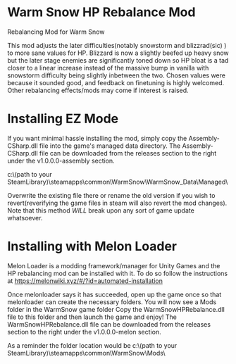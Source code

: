 # Warm Snow HP Rebalance Mod
Rebalancing Mod for Warm Snow

This mod adjusts the later difficulties(notably snowstorm and blizzrad(sic) ) to more sane values for HP. Blizzard is now a slightly beefed up heavy snow but the
later stage enemies are significantly toned down so HP bloat is a tad closer to a linear increase instead of the massive bump in vanilla with snowstorm difficulty being
slightly inbetween the two. Chosen values were because it sounded good, and feedback on finetuning is highly welcomed. Other rebalancing effects/mods may come if interest is raised. 


# Installing EZ Mode

If you want minimal hassle installing the mod, simply copy the Assembly-CSharp.dll file into the game's managed data directory. The Assembly-CSharp.dll file can be downloaded
from the releases section to the right under the v1.0.0.0-assembly section. 


c:\\(path to your SteamLibrary)\steamapps\common\WarmSnow\WarmSnow_Data\Managed\

Overwrite the existing file there or rename the old version if you wish to revert(reverifying the game files in steam will also revert the mod changes). 
Note that this method *WILL* break upon any sort of game update whatsoever. 

# Installing with Melon Loader

Melon Loader is a modding framework/manager for Unity Games and the HP rebalancing mod can be installed with it. To do so follow the instructions at 
https://melonwiki.xyz/#/?id=automated-installation

Once melonloader says it has succeeded, open up the game once so that melonloader can create the necessary folders. You will now see a Mods folder in the WarmSnow game folder
Copy the WarmSnowHPRebalance.dll file to this folder and then launch the game and enjoy! The WarmSnowHPRebalance.dll file can be downloaded
from the releases section to the right under the v1.0.0.0-melon section. 

As a reminder the folder location would be c:\\(path to your SteamLibrary)\steamapps\common\WarmSnow\Mods\
